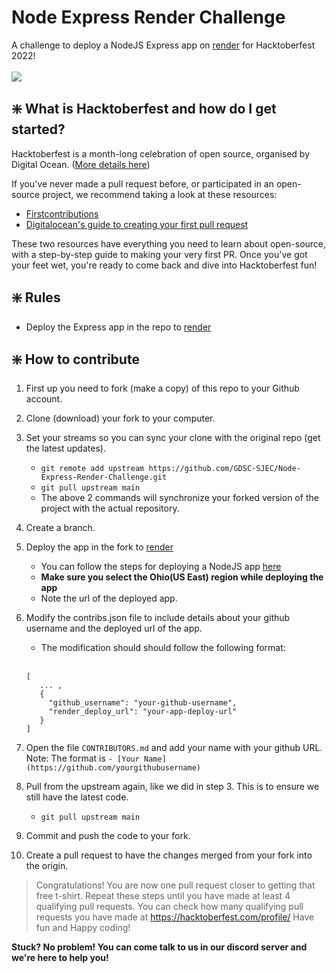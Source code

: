 # Node Express Render Challenge

A challenge to deploy a NodeJS Express app on [render](https://render.com/) for Hacktoberfest 2022!<br /><br />
<img src="https://img.shields.io/badge/DIFFICULTY-Easy-228B22?style=for-the-badge&logo=OpenProject" />

## ❇️ What is Hacktoberfest and how do I get started?

Hacktoberfest is a month-long celebration of open source, organised by Digital Ocean. ([More details here](https://hacktoberfest.com/participation/))

If you've never made a pull request before, or participated in an open-source project, we recommend taking a look at these resources:

- [Firstcontributions](https://github.com/firstcontributions/first-contributions)
- [Digitalocean's guide to creating your first pull request](https://www.youtube.com/watch?v=nkuYH40cjo4)

These two resources have everything you need to learn about open-source, with a step-by-step guide to making your very first PR. Once you've got your feet wet, you're ready to come back and dive into Hacktoberfest fun!

## ❇️ Rules

- Deploy the Express app in the repo to [render](https://render.com/)

## ❇️ How to contribute

1. First up you need to fork (make a copy) of this repo to your Github account.

2. Clone (download) your fork to your computer.

3. Set your streams so you can sync your clone with the original repo (get the latest updates).

   - `git remote add upstream https://github.com/GDSC-SJEC/Node-Express-Render-Challenge.git`
   - `git pull upstream main`
   - The above 2 commands will synchronize your forked version of the project with the actual repository.

4. Create a branch.

5. Deploy the app in the fork to [render](https://render.com/)

   - You can follow the steps for deploying a NodeJS app [here](https://render.com/docs/deploy-node-express-app)
   - **Make sure you select the Ohio(US East) region while deploying the app**
   - Note the url of the deployed app.

6. Modify the contribs.json file to include details about your github username and the deployed url of the app.

   - The modification should should follow the following format:
   <br/><br/>
   ```
   [
      ... ,
      {
        "github_username": "your-github-username",
        "render_deploy_url": "your-app-deploy-url"
      }
   ]
   ```

7. Open the file `CONTRIBUTORS.md` and add your name with your github URL.
   <br />Note: The format is `- [Your Name](https://github.com/yourgithubusername)`


8. Pull from the upstream again, like we did in step 3. This is to ensure we still have the latest code.

    - `git pull upstream main`

9. Commit and push the code to your fork.

10. Create a pull request to have the changes merged from your fork into the origin.

> Congratulations! You are now one pull request closer to getting that free t-shirt. Repeat these steps until you have made at least 4 qualifying pull requests. You can check how many qualifying pull requests you have made at <https://hacktoberfest.com/profile/> Have fun and Happy coding!

**Stuck? No problem! You can come talk to us in our discord server and we're here to help you!**